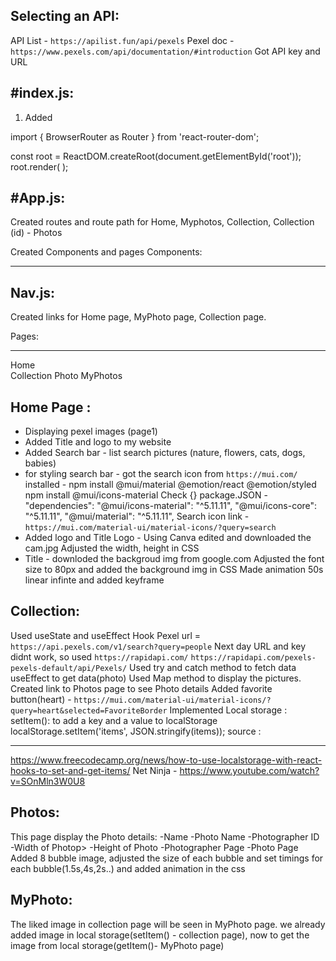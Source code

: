 Selecting an API:
-----------------
API List - `https://apilist.fun/api/pexels`
Pexel doc -`https://www.pexels.com/api/documentation/#introduction`
Got API key and URL

#index.js:
---------
1. Added

import { BrowserRouter as Router } from 'react-router-dom';

const root = ReactDOM.createRoot(document.getElementById('root'));
root.render(
  <Router>
    <App />
  </Router>
);

#App.js:
--------
Created routes and route path for Home, Myphotos, Collection, Collection (id) - Photos

Created Components and pages
Components:
**********
Nav.js:
-------
Created links for Home page, MyPhoto page, Collection page.

Pages:
******
Home  
Collection
Photo
MyPhotos

Home Page :
---------
* Displaying pexel images (page1)
* Added Title and logo to my website
* Added Search bar - list search pictures (nature, flowers, cats, dogs, babies)
* for styling search bar - got the search icon from `https://mui.com/`
  installed - npm install @mui/material @emotion/react @emotion/styled
  npm install @mui/icons-material
  Check {} package.JSON - "dependencies": 
    "@mui/icons-material": "^5.11.11",
    "@mui/icons-core": "^5.11.11",
    "@mui/material": "^5.11.11",
  Search icon link - `https://mui.com/material-ui/material-icons/?query=search`
* Added logo and Title
  Logo - Using Canva edited and downloaded the cam.jpg 
  Adjusted the width, height in CSS
* Title - downloded the backgroud img from google.com
  Adjusted the font size to 80px and added the background img in CSS
  Made animation 50s linear infinte and added keyframe

Collection:
------------  
Used useState and useEffect Hook
Pexel url = `https://api.pexels.com/v1/search?query=people`
Next day URL and key didnt work, so used `https://rapidapi.com/`
`https://rapidapi.com/pexels-pexels-default/api/Pexels/`
Used try and catch method to fetch data
useEffect to get data(photo)
Used Map method to display the pictures.
Created link to Photos page to see Photo details
Added favorite button(heart) - `https://mui.com/material-ui/material-icons/?query=heart&selected=FavoriteBorder`
Implemented Local storage :
setItem(): to add a key and a value to localStorage
localStorage.setItem('items', JSON.stringify(items));
source : 
*********
https://www.freecodecamp.org/news/how-to-use-localstorage-with-react-hooks-to-set-and-get-items/
Net Ninja - https://www.youtube.com/watch?v=SOnMln3W0U8


Photos:
--------
This page display the Photo details:
 -Name
 -Photo Name
 -Photographer ID
 -Width of Photop>
 -Height of Photo
 -Photographer Page
 -Photo Page
Added 8 bubble image, adjusted the size of each bubble
and set timings for each bubble(1.5s,4s,2s..) and added animation in the css

MyPhoto:
---------
The liked image in collection page will be seen in MyPhoto page.
we already added image in local storage(setItem() - collection page),
now to get the image from local storage(getItem()- MyPhoto page)
